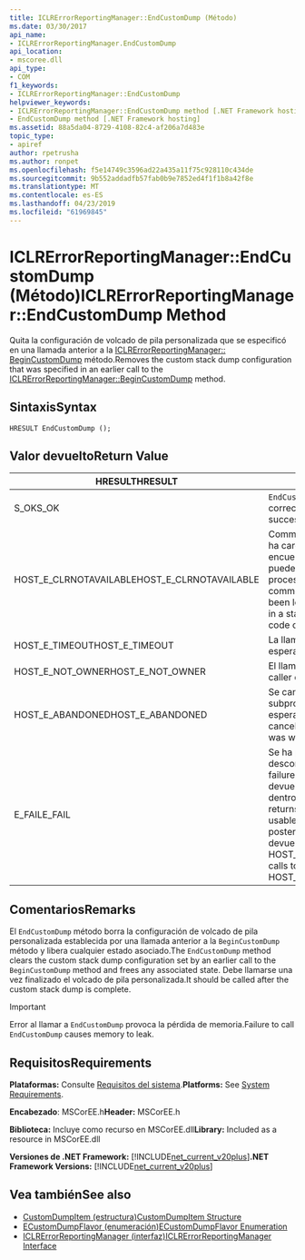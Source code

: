 ```yaml
---
title: ICLRErrorReportingManager::EndCustomDump (Método)
ms.date: 03/30/2017
api_name:
- ICLRErrorReportingManager.EndCustomDump
api_location:
- mscoree.dll
api_type:
- COM
f1_keywords:
- ICLRErrorReportingManager::EndCustomDump
helpviewer_keywords:
- ICLRErrorReportingManager::EndCustomDump method [.NET Framework hosting]
- EndCustomDump method [.NET Framework hosting]
ms.assetid: 88a5da04-8729-4108-82c4-af206a7d483e
topic_type:
- apiref
author: rpetrusha
ms.author: ronpet
ms.openlocfilehash: f5e14749c3596ad22a435a11f75c928110c434de
ms.sourcegitcommit: 9b552addadfb57fab0b9e7852ed4f1f1b8a42f8e
ms.translationtype: MT
ms.contentlocale: es-ES
ms.lasthandoff: 04/23/2019
ms.locfileid: "61969845"
---
```

# <a name="iclrerrorreportingmanagerendcustomdump-method"></a><span data-ttu-id="d498e-102">ICLRErrorReportingManager::EndCustomDump (Método)</span><span class="sxs-lookup"><span data-stu-id="d498e-102">ICLRErrorReportingManager::EndCustomDump Method</span></span>
<span data-ttu-id="d498e-103">Quita la configuración de volcado de pila personalizada que se especificó en una llamada anterior a la [ICLRErrorReportingManager:: BeginCustomDump](../../../../docs/framework/unmanaged-api/hosting/iclrerrorreportingmanager-begincustomdump-method.md) método.</span><span class="sxs-lookup"><span data-stu-id="d498e-103">Removes the custom stack dump configuration that was specified in an earlier call to the [ICLRErrorReportingManager::BeginCustomDump](../../../../docs/framework/unmanaged-api/hosting/iclrerrorreportingmanager-begincustomdump-method.md) method.</span></span>  
  
## <a name="syntax"></a><span data-ttu-id="d498e-104">Sintaxis</span><span class="sxs-lookup"><span data-stu-id="d498e-104">Syntax</span></span>  
  
```  
HRESULT EndCustomDump ();  
```  
  
## <a name="return-value"></a><span data-ttu-id="d498e-105">Valor devuelto</span><span class="sxs-lookup"><span data-stu-id="d498e-105">Return Value</span></span>  
  
|<span data-ttu-id="d498e-106">HRESULT</span><span class="sxs-lookup"><span data-stu-id="d498e-106">HRESULT</span></span>|<span data-ttu-id="d498e-107">Descripción</span><span class="sxs-lookup"><span data-stu-id="d498e-107">Description</span></span>|  
|-------------|-----------------|  
|<span data-ttu-id="d498e-108">S_OK</span><span class="sxs-lookup"><span data-stu-id="d498e-108">S_OK</span></span>|<span data-ttu-id="d498e-109">`EndCustomDump` se devolvió correctamente.</span><span class="sxs-lookup"><span data-stu-id="d498e-109">`EndCustomDump` returned successfully.</span></span>|  
|<span data-ttu-id="d498e-110">HOST_E_CLRNOTAVAILABLE</span><span class="sxs-lookup"><span data-stu-id="d498e-110">HOST_E_CLRNOTAVAILABLE</span></span>|<span data-ttu-id="d498e-111">Common language runtime (CLR) no se ha cargado en un proceso o el CLR se encuentra en un estado en el que no se puede ejecutar código administrado o procesar la llamada correctamente.</span><span class="sxs-lookup"><span data-stu-id="d498e-111">The common language runtime (CLR) has not been loaded into a process, or the CLR is in a state in which it cannot run managed code or process the call successfully.</span></span>|  
|<span data-ttu-id="d498e-112">HOST_E_TIMEOUT</span><span class="sxs-lookup"><span data-stu-id="d498e-112">HOST_E_TIMEOUT</span></span>|<span data-ttu-id="d498e-113">La llamada ha agotado el tiempo de espera.</span><span class="sxs-lookup"><span data-stu-id="d498e-113">The call timed out.</span></span>|  
|<span data-ttu-id="d498e-114">HOST_E_NOT_OWNER</span><span class="sxs-lookup"><span data-stu-id="d498e-114">HOST_E_NOT_OWNER</span></span>|<span data-ttu-id="d498e-115">El llamador no posee el bloqueo.</span><span class="sxs-lookup"><span data-stu-id="d498e-115">The caller does not own the lock.</span></span>|  
|<span data-ttu-id="d498e-116">HOST_E_ABANDONED</span><span class="sxs-lookup"><span data-stu-id="d498e-116">HOST_E_ABANDONED</span></span>|<span data-ttu-id="d498e-117">Se canceló un evento mientras un subproceso bloqueado o fibra estaba esperando en ella.</span><span class="sxs-lookup"><span data-stu-id="d498e-117">An event was canceled while a blocked thread or fiber was waiting on it.</span></span>|  
|<span data-ttu-id="d498e-118">E_FAIL</span><span class="sxs-lookup"><span data-stu-id="d498e-118">E_FAIL</span></span>|<span data-ttu-id="d498e-119">Se ha producido un error irrecuperable desconocido.</span><span class="sxs-lookup"><span data-stu-id="d498e-119">An unknown catastrophic failure occurred.</span></span> <span data-ttu-id="d498e-120">Después de un método devuelve E_FAIL, CLR ya no es utilizable dentro del proceso.</span><span class="sxs-lookup"><span data-stu-id="d498e-120">After a method returns E_FAIL, the CLR is no longer usable within the process.</span></span> <span data-ttu-id="d498e-121">Las llamadas posteriores a métodos de hospedaje devuelven HOST_E_CLRNOTAVAILABLE.</span><span class="sxs-lookup"><span data-stu-id="d498e-121">Subsequent calls to hosting methods return HOST_E_CLRNOTAVAILABLE.</span></span>|  
  
## <a name="remarks"></a><span data-ttu-id="d498e-122">Comentarios</span><span class="sxs-lookup"><span data-stu-id="d498e-122">Remarks</span></span>  
 <span data-ttu-id="d498e-123">El `EndCustomDump` método borra la configuración de volcado de pila personalizada establecida por una llamada anterior a la `BeginCustomDump` método y libera cualquier estado asociado.</span><span class="sxs-lookup"><span data-stu-id="d498e-123">The `EndCustomDump` method clears the custom stack dump configuration set by an earlier call to the `BeginCustomDump` method and frees any associated state.</span></span> <span data-ttu-id="d498e-124">Debe llamarse una vez finalizado el volcado de pila personalizada.</span><span class="sxs-lookup"><span data-stu-id="d498e-124">It should be called after the custom stack dump is complete.</span></span>  
  
> [!IMPORTANT]
>  <span data-ttu-id="d498e-125">Error al llamar a `EndCustomDump` provoca la pérdida de memoria.</span><span class="sxs-lookup"><span data-stu-id="d498e-125">Failure to call `EndCustomDump` causes memory to leak.</span></span>  
  
## <a name="requirements"></a><span data-ttu-id="d498e-126">Requisitos</span><span class="sxs-lookup"><span data-stu-id="d498e-126">Requirements</span></span>  
 <span data-ttu-id="d498e-127">**Plataformas:** Consulte [Requisitos del sistema](../../../../docs/framework/get-started/system-requirements.md).</span><span class="sxs-lookup"><span data-stu-id="d498e-127">**Platforms:** See [System Requirements](../../../../docs/framework/get-started/system-requirements.md).</span></span>  
  
 <span data-ttu-id="d498e-128">**Encabezado**: MSCorEE.h</span><span class="sxs-lookup"><span data-stu-id="d498e-128">**Header:** MSCorEE.h</span></span>  
  
 <span data-ttu-id="d498e-129">**Biblioteca:** Incluye como recurso en MSCorEE.dll</span><span class="sxs-lookup"><span data-stu-id="d498e-129">**Library:** Included as a resource in MSCorEE.dll</span></span>  
  
 <span data-ttu-id="d498e-130">**Versiones de .NET Framework:** [!INCLUDE[net_current_v20plus](../../../../includes/net-current-v20plus-md.md)]</span><span class="sxs-lookup"><span data-stu-id="d498e-130">**.NET Framework Versions:** [!INCLUDE[net_current_v20plus](../../../../includes/net-current-v20plus-md.md)]</span></span>  
  
## <a name="see-also"></a><span data-ttu-id="d498e-131">Vea también</span><span class="sxs-lookup"><span data-stu-id="d498e-131">See also</span></span>

- [<span data-ttu-id="d498e-132">CustomDumpItem (estructura)</span><span class="sxs-lookup"><span data-stu-id="d498e-132">CustomDumpItem Structure</span></span>](../../../../docs/framework/unmanaged-api/hosting/customdumpitem-structure.md)
- [<span data-ttu-id="d498e-133">ECustomDumpFlavor (enumeración)</span><span class="sxs-lookup"><span data-stu-id="d498e-133">ECustomDumpFlavor Enumeration</span></span>](../../../../docs/framework/unmanaged-api/hosting/ecustomdumpflavor-enumeration.md)
- [<span data-ttu-id="d498e-134">ICLRErrorReportingManager (interfaz)</span><span class="sxs-lookup"><span data-stu-id="d498e-134">ICLRErrorReportingManager Interface</span></span>](../../../../docs/framework/unmanaged-api/hosting/iclrerrorreportingmanager-interface.md)
